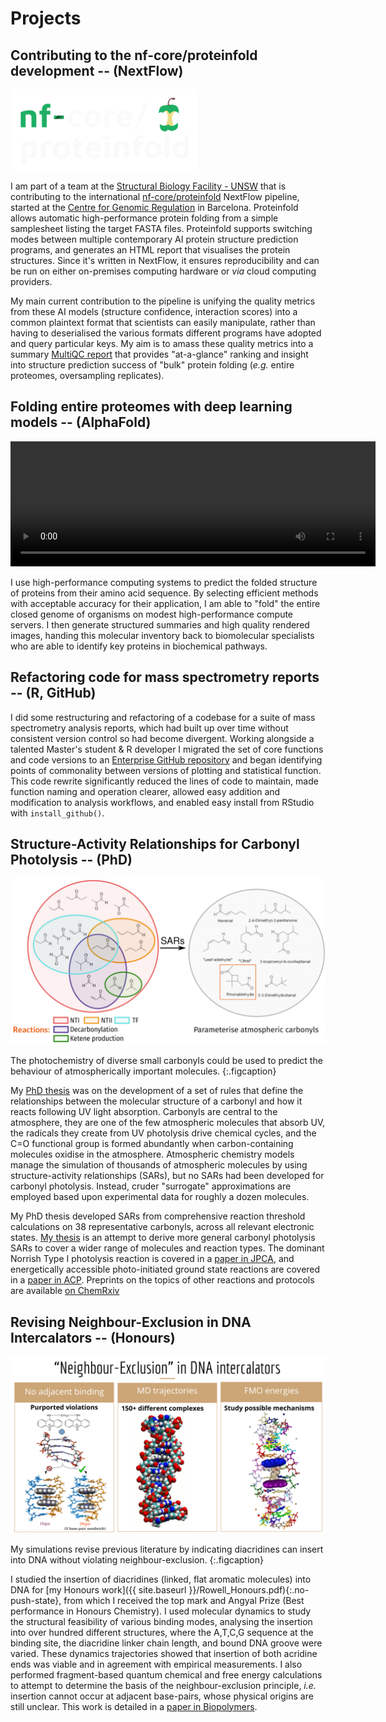 # Projects


## Contributing to the nf-core/proteinfold development -- (NextFlow)
![nf-core/proteinfold](/images/nf-core-proteinfold_logo_dark_half-size.png)

I am part of a team at the [Structural Biology Facility - UNSW](https://www.unsw.edu.au/research/facilities-and-infrastructure/find-a-facility/sbf) that is contributing to the international [nf-core/proteinfold](https://nf-co.re/proteinfold/) NextFlow pipeline, started at the [Centre for Genomic Regulation](https://www.crg.eu/) in Barcelona.  Proteinfold allows automatic high-performance protein folding from a simple samplesheet listing the target FASTA files. Proteinfold supports switching modes between multiple contemporary AI protein structure prediction programs, and generates an HTML report that visualises the protein structures. Since it's written in NextFlow, it ensures reproducibility and can be run on either on-premises computing hardware or *via* cloud computing providers.

My main current contribution to the pipeline is unifying the quality metrics from these AI models (structure confidence, interaction scores) into a common plaintext format that scientists can easily manipulate, rather than having to deserialised the various formats different programs have adopted and query particular keys. My aim is to amass these quality metrics into a summary [MultiQC report](https://docs.seqera.io/multiqc)  that provides "at-a-glance" ranking and insight into structure prediction success of "bulk" protein folding (*e.g.* entire proteomes, oversampling replicates).  


## Folding entire proteomes with deep learning models -- (AlphaFold) 
<video width="584" height="200" controls autoplay>
  <source src="proteome_marquee.mp4" type="video/mp4">
</video>

I use high-performance computing systems to predict the folded structure of proteins from their amino acid sequence. By selecting efficient methods with acceptable accuracy for their application, I am able to "fold" the entire closed genome of organisms on modest high-performance compute servers. I then generate structured summaries and high quality rendered images, handing this molecular inventory back to biomolecular specialists who are able to identify key proteins in biochemical pathways.

## Refactoring code for mass spectrometry reports -- (R, GitHub)

I did some restructuring and refactoring of a codebase for a suite of mass spectrometry analysis reports, which had built up over time without consistent version control so had become divergent. Working alongside a talented Master's student & R developer I migrated the set of core functions and code versions to an [Enterprise GitHub repository](https://github.com/APAF-bioinformatics/APAFunctions) and began identifying points of commonality between versions of plotting and statistical function. This code rewrite significantly reduced the lines of code to maintain, made function naming and operation clearer, allowed easy addition and modification to analysis workflows, and enabled easy install from RStudio with `install_github()`.
 

## Structure-Activity Relationships for Carbonyl Photolysis -- (PhD)
![Structure-activity relationships for carbonyls](/images/SARs_for_carbonyls.png)

The photochemistry of diverse small carbonyls could be used to predict the behaviour of atmospherically important molecules.
{:.figcaption}

My [PhD thesis](http://handle.unsw.edu.au/1959.4/65036) was on the development of a set of rules that define the relationships between the molecular structure of a carbonyl and how it reacts following UV light absorption. Carbonyls are central to the atmosphere, they are one of the few atmospheric molecules that absorb UV, the radicals they create from UV photolysis drive chemical cycles, and the C=O functional group is formed abundantly when carbon-containing molecules oxidise in the atmosphere. Atmospheric chemistry models manage the simulation of thousands of
atmospheric molecules by using structure-activity relationships (SARs), but no SARs had been developed for carbonyl photolysis. Instead, cruder "surrogate" approximations are employed based upon experimental data for roughly a dozen molecules. 

My PhD thesis developed SARs from comprehensive reaction threshold calculations on 38 representative carbonyls, across all relevant electronic states. [My thesis](http://handle.unsw.edu.au/1959.4/65036) is an attempt to derive more general carbonyl photolysis SARs to cover a wider range of molecules and reaction types. The dominant Norrish Type I photolysis reaction is covered in a [paper in JPCA](https://pubs.acs.org/doi/10.1021/acs.jpca.9b05534), and energetically accessible photo-initiated ground state reactions are covered in a [paper in ACP](https://doi.org/10.5194/acp-22-929-2022).  Preprints on the topics of other reactions and protocols are available [on ChemRxiv](https://chemrxiv.org/engage/chemrxiv/search-dashboard?authors=Keiran%20Rowell)


## Revising Neighbour-Exclusion in DNA Intercalators -- (Honours)
![Neighbour exclusion](images/neighbour_exclusion.png)

My simulations revise previous literature by indicating diacridines can insert into DNA without violating neighbour-exclusion. 
{:.figcaption}

I studied the insertion of diacridines (linked, flat aromatic molecules) into DNA for [my Honours work]({{ site.baseurl }}/Rowell_Honours.pdf){:.no-push-state}, from which I received the top mark and Angyal Prize (Best performance in Honours Chemistry). I used molecular dynamics to study the structural feasibility of various binding modes, analysing the insertion into over hundred different structures, where the A,T,C,G sequence at the binding site, the diacridine linker chain length, and bound DNA groove were varied. These dynamics trajectories showed that insertion of both acridine ends was viable and in agreement with empirical measurements. I also performed fragment-based quantum chemical and free energy calculations to attempt to determine the basis of the neighbour-exclusion principle, *i.e.* insertion cannot occur at adjacent base-pairs, whose physical origins are still unclear. This work is detailed in a [paper in Biopolymers](https://onlinelibrary.wiley.com/doi/10.1002/bip.23409).
